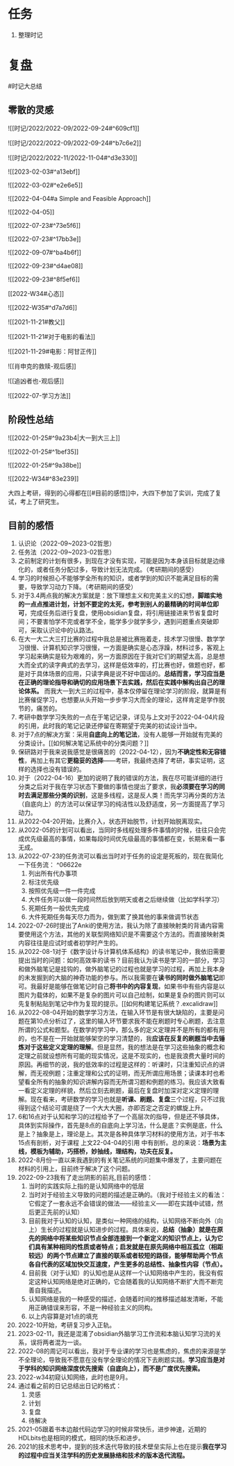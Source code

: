 # 任务

1. 整理时记

# 复盘
#时记大总结

## 零散的灵感

![[时记/2022/2022-09/2022-09-24#^609cf1]]

![[时记/2022/2022-09/2022-09-24#^b7c6e2]]

![[时记/2022/2022-11/2022-11-04#^d3e330]]

![[2023-02-03#^a13ebf]]

![[2022-03-02#^e2e6e5]]

![[2022-04-04#a Simple and Feasible Approach]]

![[2022-04-05]]

![[2022-07-23#^73e5f6]]

![[2022-07-23#^17bb3e]]

![[2022-09-07#^ba4b6f]]

![[2022-09-23#^d4ae08]]

![[2022-09-23#^8f5ef6]]

[[2022-W34#心态]]

![[2022-W35#^d7a7d6]]

![[2021-11-21#教父]]

![[2021-11-21#对于电影的看法]]

![[2021-11-29#电影：阿甘正传]]

![[肖申克的救赎-观后感]]

![[追凶者也-观后感]]

![[2022-07-学习方法]]

## 阶段性总结

![[2022-01-25#^9a23b4|大一到大三上]]

![[2022-01-25#^1bef35]]

![[2022-01-25#^9a38be]]

![[2022-W34#^83e239]]

大四上考研，得到的心得都在[[#目前的感悟]]中，大四下参加了实训，完成了复试，考上了研究生。

## 目前的感悟

1. 认识论（2022-09~2023-02哲思）
2. 任务法（2022-09~2023-02哲思）
3. 之前制定的计划有很多，到现在才没有实现，可能是因为本身该目标就是边缘化的，或者任务分配过多，导致计划无法完成。（考研期间的感受）
4. 学习的时候担心不能够学全所有的知识，或者学到的知识不能满足目标的需要，导致学习动力下降。（考研期间的感受）
5. 对于3.4两点我的解决方案就是：放下理想主义和完美主义的幻想，**脚踏实地的一点点推进计划，计划不要定的太死，参考到别人的最精确的时间单位即可**，完成任务后进行复盘，使用obsidian复盘，将引用链接进来节省复盘时间；不要害怕学不完或者学不全，能学多少就学多少，遇到问题重点突破即可，采取认识论中的认路法。
6. 在大一大二大三打比赛的过程中我总是被比赛拖着走，技术学习很慢、数学学习很慢、计算机知识学习很慢，一方面是确实是心态浮躁，材料过多，客观上学习起来确实是较为艰难的，另一方面原因在于我对它们的期望太高，总是想大而全式的读字典式的去学习，这样是低效率的，打比赛也好，做题也好，都是对于具体场景的应用，只读字典是说不好中国话的。**总结而言，学习应当是在正确的理论指导和确切的应用场景下去实践，然后在实践中解构出自己的理论体系。** 而我大一到大三的过程中，基本仅停留在理论学习的阶段，就算是有比赛催促学习，也想要从头开始一步步学习大而全的理论，这样肯定是学作脱节的，痛苦的。
7. 考研中数学学习失败的一点在于笔记记录，详见与上文对于2022-04-04片段的引用，此时我的笔记记录还停留在寄期望于完美的初试设计当中。
8. 对于7点的解决方案：采用**自底向上的笔记法**，没有人能够一开始就有完美的分类设计。[[如何解决笔记系统中的分类问题？]]
9. 保研路对于我来说我感觉是很痛苦的（2022-04-12），因为**不确定性和无容错性**，再加上有其它**更稳妥的选择**——考研，我最终选择了考研，事实证明，这样的选择也没有错误的。
10. 对于（2022-04-16）更加的说明了我的错误的方法，我在尽可能详细的进行分类之后对于我在学习状态下要做的事情也提出了要求，我**必须要在学习的同时去满足那些分类的识别**，这是多线程，这是反人类！而先学习再分类的方法（自底向上）的方法可以保证学习的纯洁性以及舒适度，另一方面提高了学习动力。
11. 从2022-04-20开始，比赛介入，状态开始脱节，计划开始脱离现实。
12. 从2022-05的计划可以看出，当同时多线程处理多件事情的时候，往往只会完成优先级最高的事情，如果每段时间优先级最高的事情都在变，长期来看一事无成。
13. 从2022-07-23的任务流可以看出当时对于任务的设定是死板的，现在我简化一下任务流： ^06622e
	1. 列出所有代办事项
	2. 标注优先级
	3. 按照优先级一件一件完成
	4. 大件任务可以做一段时间然后放到明天或者之后继续做（比如学科学习）
	5. 死期任务一般优先完成
	6. 大件死期任务每天尽力而为，做到累了换其他的事来做调节状态
14. 2022-07-26时提出了Anki的使用方法，我认为除了直接映射类的背诵内容需要使用这个方法，其他的关联型网络知识是不需要这个方法的。而直接映射类内容往往是应试时或者初学时产生的。
15. 从2022-08-1对于《数字设计与计算机体系结构》的读书笔记中，我依旧需要提出当时的问题：如何高效率的读书？目前我认为读书是学习的一部分，学习和做外脑笔记是挂钩的，做外脑笔记的过程也就是学习的过程，再加上我本身的未发掘到的大脑的神奇功能的参与。所以我需要在**读书的同时做外脑笔记**即可。我最好是能够在做笔记时自己**将书中的内容复现**，如果书中有些内容是以图片为载体的，如果不是复杂的图片可以自己绘制，如果是复杂的图片则可以先复制粘贴到笔记中作为复现的提示。[[如何构建笔记系统？.excalidraw]]
16. 从2022-08-04开始的数学学习方法，在输入环节是有很大缺陷的，主要是问题在第10点分析过了，这里的输入环节要求我不能在刷题时专心刷题，去注意所谓的公式和题型。在数学的学习中，那么多的定义定理并不是所有的都有用的，也不是在一开始就能够架空的学习清楚的，我**应该在反复的刷题当中去锤炼对于这些定义定理的理解**。但是显然，我的想法是在学习这些抽象的概念和定理之前就设想所有可能的现实情况，这是不现实的，也是我浪费大量时间的原因。再细节的说，我的低效率的过程是这样的：听课时，只注重知识点的讲解，而无视例题；注重定理和公式的证明，而无所谓应用场景；读课本时也希望看全所有的抽象的知识讲解内容而无所谓习题和例题的练习。我应该大致看一看定义定理的样貌，然后立刻去刷题，最后在复盘时加深对定义定理的理解。现在看来，考研数学的学习也就是**听课、刷题、复盘**三个过程，只不过我得到这个结论可谓是绕了一个大大大圈，亦即否定之否定的螺旋上升。
17. 6和16点对于认知和学习的过程给予了一个高层次的指导，但是还不够具体，具体到实际操作，首先是8点的自底向上学习法，什么是底？实例是底，什么是上？抽象是上，理论是上。其次是各种具体学习材料的使用方法，对于书本15点有剖析，对于课程 上文22-04-04的引用 中有剖析。总的来说：**场景为主线，模板为辅助，巧搭桥，妙抽线，理结构，功夫在反复。**
18. 2022-8月份一直以来我遇到的有关笔记系统的问题集中爆发了，主要问题在材料的引用上，目前终于解决了这个问题。
19. 2022-09-23我有了走出阴影的前兆,目前的感悟：
	1. 当时的实践实际上指的是认知网络中的低层
	2. 当时对于经验主义导致的问题的描述是正确的。（我对于经验主义的看法：它假定了一套永远不会错误的做法——经验主义——即在实践中试错，然后更正先前的认知）
	3. 目前我对于认知的认知，是类似一种网络的结构，认知网络不断向外（向上）生长的过程就是认知进步的过程。具体来说，**总结（抽象）就是在原先的网络中将某些知识节点全部连接到一个新定义的知识节点上，认为它们具有某种相同的性质或者特点；启发就是在原先网络中相互孤立（相距较远）的两个节点建立了直接的联系或者较短的路径，能够帮助两个节点各自代表的区域加快交互速度，产生更多的总结性、抽象性内容（节点）。**
	4. 目前我（对于认知）的认知也是从这样一个认知网络中产生的，我没有假定这种认知网络是绝对正确的，它会随着我的认知网络不断扩大而不断完善自我描述。
	5. 认知网络是我的一种感受的描述，会随着时间的推移描述越发清晰，不能用正确错误来形容，不是一种经验主义的同构。
	6. 以上内容算是对1点的填充
20. 2022-10开始，考研复习步入正轨。
21. 2023-02-11，我还是混淆了obsidian外脑学习工作流和本脑认知学习流的关系，误将两者混为一谈。
22. 2022-08的周记可以看出，我对于专业课的学习也是焦虑的，焦虑的来源是学不全理论，导致我不愿意在没有学全理论的情况下去刷题实践。**学习应当是对于学科的知识网络深度优先搜索（自底向上），而不是广度优先搜索。**
23. 2022-w34初窥认知网络，此时也是9月。
24. 通过看之前的日记总结出日记的格式：
	1. 灵感
	2. 计划
	3. 复盘
	4. 待解决
25. 2021-05跟着书本边敲代码边学习的时候非常快乐，进步神速，近期的HDLbits也是相同的模式，相同的快乐和进步。
26. 2021的技术思考中，提到的技术迭代导致的技术壁垒实际上也在提示**我在学习的过程中应当关注学科的历史发展脉络和技术的版本迭代流程。**